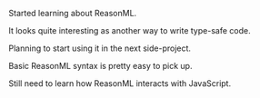 Started learning about ReasonML.

It looks quite interesting as another way to write type-safe code.

Planning to start using it in the next side-project.

Basic ReasonML syntax is pretty easy to pick up.

Still need to learn how ReasonML interacts with JavaScript.